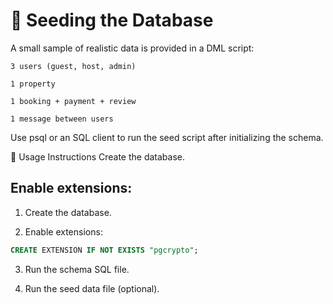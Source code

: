 
# 🚀 Seeding the Database

A small sample of realistic data is provided in a DML script:

    3 users (guest, host, admin)

    1 property

    1 booking + payment + review

    1 message between users

Use psql or an SQL client to run the seed script after initializing the schema.

📂 Usage Instructions
Create the database.

## Enable extensions:
1. Create the database.

2. Enable extensions:
```sql
CREATE EXTENSION IF NOT EXISTS "pgcrypto";
```
3. Run the schema SQL file.

4. Run the seed data file (optional).

